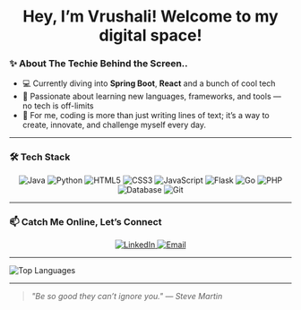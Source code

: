 <h1 align="center">Hey, I’m Vrushali! Welcome to my digital space!</h1>


### ✨ About The Techie Behind the Screen..

- 💻 Currently diving into **Spring Boot**, **React** and a bunch of cool tech
- 🔧 Passionate about learning new languages, frameworks, and tools — no tech is off-limits
- 🌸 For me, coding is more than just writing lines of text; it’s a way to create, innovate, and challenge myself every day.

---


### 🛠️ Tech Stack

<p align="center">
  <img src="https://img.shields.io/badge/-Java-007396?style=flat-square&logo=java&logoColor=white" alt="Java" />
  <img src="https://img.shields.io/badge/-Python-3776AB?style=flat-square&logo=python&logoColor=white" alt="Python" />
  <img src="https://img.shields.io/badge/-HTML5-E34F26?style=flat-square&logo=html5&logoColor=white" alt="HTML5" />
  <img src="https://img.shields.io/badge/-CSS3-1572B6?style=flat-square&logo=css3&logoColor=white" alt="CSS3" />
  <img src="https://img.shields.io/badge/-JavaScript-F7DF1E?style=flat-square&logo=javascript&logoColor=black" alt="JavaScript" />
  <img src="https://img.shields.io/badge/-Flask-000000?style=flat-square&logo=flask&logoColor=white" alt="Flask" />
  <img src="https://img.shields.io/badge/-Go-00ADD8?style=flat-square&logo=go&logoColor=white" alt="Go" />
  <img src="https://img.shields.io/badge/-PHP-777BB4?style=flat-square&logo=php&logoColor=white" alt="PHP" />
  <img src="https://img.shields.io/badge/-Database-003B57?style=flat-square&logo=mysql&logoColor=white" alt="Database" />
  <img src="https://img.shields.io/badge/-Git-F05032?style=flat-square&logo=git&logoColor=white" alt="Git" />
</p>

---

### 📫 Catch Me Online, Let’s Connect

<p align="center">
  <a href="https://www.linkedin.com/in/vrushali-karlekar-vk4876/">
    <img src="https://img.shields.io/badge/-LinkedIn-0077B5?style=flat-square&logo=linkedin&logoColor=white" alt="LinkedIn" />
  </a>
  <a href="mailto:vrushalikarlekar2@gmail.com">
    <img src="https://img.shields.io/badge/-Email-D14836?style=flat-square&logo=gmail&logoColor=white" alt="Email" />
  </a>
</p>

---

  <img src="https://github-readme-stats.vercel.app/api/top-langs/?username=vrush292&layout=compact&theme=radical" alt="Top Languages" />

---

> *"Be so good they can’t ignore you." — Steve Martin*
